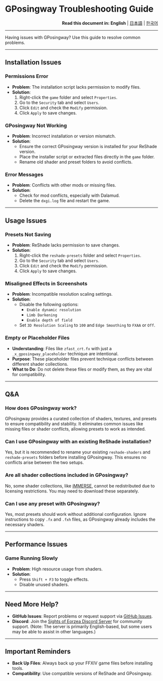 # GPosingway Troubleshooting Guide

<div align="right">
  <b>Read this document in:</b>
  <b>English</b> | 
  <a href="./troubleshooting.ja.md">日本語</a> | 
  <a href="./troubleshooting.ko.md">한국어</a> 
</div>

---

Having issues with GPosingway? Use this guide to resolve common problems.

---

## Installation Issues

### Permissions Error
- **Problem**: The installation script lacks permission to modify files.
- **Solution**:  
  1. Right-click the `game` folder and select `Properties`.
  2. Go to the `Security` tab and select `Users`.
  3. Click `Edit` and check the `Modify` permission.
  4. Click `Apply` to save changes.

### GPosingway Not Working
- **Problem**: Incorrect installation or version mismatch.
- **Solution**:  
  - Ensure the correct GPosingway version is installed for your ReShade version.
  - Place the installer script or extracted files directly in the `game` folder.
  - Rename old shader and preset folders to avoid conflicts.

### Error Messages
- **Problem**: Conflicts with other mods or missing files.
- **Solution**:  
  - Check for mod conflicts, especially with Dalamud.
  - Delete the `dxgi.log` file and restart the game.

---

## Usage Issues

### Presets Not Saving
- **Problem**: ReShade lacks permission to save changes.
- **Solution**:  
  1. Right-click the `reshade-presets` folder and select `Properties`.
  2. Go to the `Security` tab and select `Users`.
  3. Click `Edit` and check the `Modify` permission.
  4. Click `Apply` to save changes.

### Misaligned Effects in Screenshots
- **Problem**: Incompatible resolution scaling settings.
- **Solution**:  
  - Disable the following options:
    - `Enable dynamic resolution`
    - `Limb Darkening`
    - `Enable depth of field`
  - Set `3D Resolution Scaling` to `100` and `Edge Smoothing` to `FXAA` or `Off`.

### Empty or Placeholder Files
- **Understanding**: Files like `zfast_crt.fx` with just a `_x_gposingway_placeholder` technique are intentional.
- **Purpose**: These placeholder files prevent technique conflicts between different shader collections.
- **What to Do**: Do not delete these files or modify them, as they are vital for compatibility.

---

## Q&A

### How does GPosingway work?
GPosingway provides a curated collection of shaders, textures, and presets to ensure compatibility and stability. It eliminates common issues like missing files or shader conflicts, allowing presets to work as intended.

### Can I use GPosingway with an existing ReShade installation?
Yes, but it is recommended to rename your existing `reshade-shaders` and `reshade-presets` folders before installing GPosingway. This ensures no conflicts arise between the two setups.

### Are all shader collections included in GPosingway?
No, some shader collections, like [iMMERSE](https://github.com/martymcmodding/iMMERSE/blob/main/LICENSE), cannot be redistributed due to licensing restrictions. You may need to download these separately.

### Can I use any preset with GPosingway?
Yes, most presets should work without additional configuration. Ignore instructions to copy `.fx` and `.fxh` files, as GPosingway already includes the necessary shaders.

---

## Performance Issues

### Game Running Slowly
- **Problem**: High resource usage from shaders.
- **Solution**:  
  - Press `Shift + F3` to toggle effects.
  - Disable unused shaders.

---

## Need More Help?
- **GitHub Issues**: Report problems or request support via [GitHub Issues](https://github.com/gposingway/gposingway/issues).
- **Discord**: Join the [Sights of Eorzea Discord Server](https://discord.com/servers/sights-of-eorzea-1124828911700811957) for community support. (Note: The server is primarily English-based, but some users may be able to assist in other languages.)

---

## Important Reminders
- **Back Up Files**: Always back up your FFXIV game files before installing tools.
- **Compatibility**: Use compatible versions of ReShade and GPosingway.
